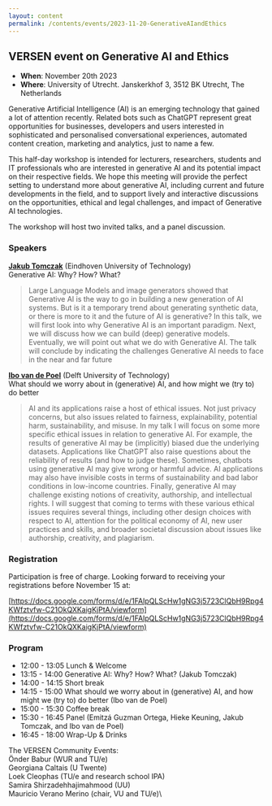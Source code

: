 ```yaml
---
layout: content
permalink: /contents/events/2023-11-20-GenerativeAIandEthics
---
```


## VERSEN event on Generative AI and Ethics

* **When**: November 20th 2023
* **Where**: University of Utrecht. Janskerkhof 3, 3512 BK Utrecht, The Netherlands

Generative Artificial Intelligence (AI) is an emerging technology that gained a lot of attention recently. Related bots such as ChatGPT represent great opportunities for businesses, developers and users interested in sophisticated and personalised conversational experiences, automated content creation, marketing and analytics, just to name a few.

This half-day workshop is intended for lecturers, researchers, students and IT professionals who are interested in generative AI and its potential impact on their respective fields. We hope this meeting will provide the perfect setting to understand more about generative AI, including current and future developments in the field, and to support lively and interactive discussions on the opportunities, ethical and legal challenges, and impact of Generative AI technologies.

The workshop will host two invited talks, and a panel discussion.

### Speakers

**[Jakub Tomczak](https://jmtomczak.github.io/)** (Eindhoven University of Technology)\
Generative AI: Why? How? What?

> Large Language Models and image generators showed that Generative AI is the way to go in building a new generation of AI systems. But is it a temporary trend about generating synthetic data, or there is more to it and the future of AI is generative? In this talk, we will first look into why Generative AI is an important paradigm. Next, we will discuss how we can build (deep) generative models. Eventually, we will point out what we do with Generative AI. The talk will conclude by indicating the challenges Generative AI needs to face in the near and far future

**[Ibo van de Poel](https://www.tudelft.nl/staff/i.r.vandepoel/)** (Delft University of Technology)\
What should we worry about in (generative) AI, and how might we (try to) do better

> AI and its applications raise a host of ethical issues. Not just privacy concerns, but also issues related to fairness,  explainability, potential harm, sustainability, and misuse. In my talk I will focus on some more specific ethical issues in relation to generative AI. For example, the results of generative AI may be (implicitly) biased due the underlying datasets. Applications like ChatGPT also raise questions about the reliability of results (and how to judge these). Sometimes, chatbots using generative AI may give wrong or harmful advice. AI applications may also have invisible costs in terms of sustainability and bad labor conditions in low-income countries. Finally, generative AI may challenge existing notions of creativity, authorship, and intellectual rights. I will suggest that coming to terms with these various ethical issues requires several things, including other design choices with respect to AI, attention for the political economy of AI, new user practices and skills, and broader societal discussion about issues like authorship, creativity, and plagiarism.

### Registration

Participation is free of charge. Looking forward to receiving your registrations before November 15 at:

[https://docs.google.com/forms/d/e/1FAIpQLScHw1gNG3j5723ClQbH9Rpg4KWfztvfw-C21OkQXKaigKjPtA/viewform](https://docs.google.com/forms/d/e/1FAIpQLScHw1gNG3j5723ClQbH9Rpg4KWfztvfw-C21OkQXKaigKjPtA/viewform)

 
### Program

* 12:00 - 13:05    Lunch & Welcome
* 13:15 - 14:00    Generative AI: Why? How? What? (Jakub Tomczak)
* 14:00 - 14:15    Short break
* 14:15 - 15:00    What should we worry about in (generative) AI, and how might we (try to) do better (Ibo van de Poel)
* 15:00 - 15:30    Coffee break
* 15:30 - 16:45    Panel (Emitzá Guzman Ortega, Hieke Keuning, Jakub Tomczak, and Ibo van de Poel)
* 16:45 - 18:00    Wrap-Up &  Drinks

The VERSEN Community Events:\
Önder Babur (WUR and TU/e)\
Georgiana Caltais (U Twente)\
Loek Cleophas (TU/e and research school IPA)\
Samira Shirzadehhajimahmood (UU)\
Mauricio Verano Merino (chair, VU and TU/e)\
